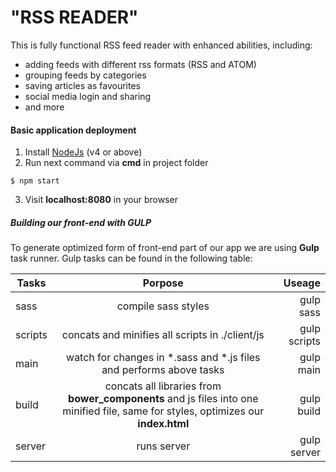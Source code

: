 # "RSS READER"

This is fully functional RSS feed reader with enhanced abilities, including:

- adding feeds with different rss formats (RSS and ATOM)
- grouping feeds by categories
- saving articles as favourites
- social media login and sharing
- and more

#### Basic application deployment
1. Install [NodeJs](https://nodejs.org/en/) (v4 or above)
2. Run next command via __cmd__ in project folder
```
$ npm start
```
3. Visit __localhost:8080__ in your browser

##### Building our front-end with GULP
To generate optimized form of front-end part of our app we are using __Gulp__ task runner.
Gulp tasks can be found in the following table:

| Tasks        | Porpose           | Useage  |
| ------------- |:-------------:| -----:|
| sass| compile sass styles | gulp sass |
| scripts      | concats and minifies all scripts in ./client/js |   gulp scripts |
| main | watch for changes in *.sass and *.js files and performs above tasks|    gulp main |
| build | concats all libraries from __bower_components__ and js files into one minified file, same for styles, optimizes our __index.html__ | gulp build |
| server | runs server | gulp server |



